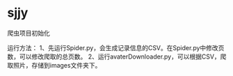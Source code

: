 # sjjy
爬虫项目初始化

运行方法：
1、先运行Spider.py，会生成记录信息的CSV。在Spider.py中修改页数，可以修改爬取的总页数。
2、运行avaterDownloader.py，可以根据CSV，爬取照片，存储到images文件夹下。
